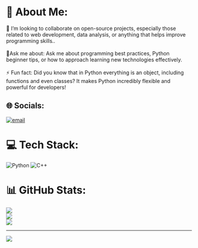 

# 💫 About Me: 
👯 I’m looking to collaborate on open-source projects, especially those related to web development, data analysis, or anything that helps improve programming skills..<br><br>💬Ask me about: Ask me about programming best practices, Python beginner tips, or how to approach learning new technologies effectively.<br><br>⚡ Fun fact: Did you know that in Python everything is an object, including functions and even classes? It makes Python incredibly flexible and powerful for developers!


## 🌐 Socials:
[![email](https://img.shields.io/badge/Email-D14836?logo=gmail&logoColor=white)](mailto:santm099@gmail.com) 

# 💻 Tech Stack:
![Python](https://img.shields.io/badge/python-3670A0?style=for-the-badge&logo=python&logoColor=ffdd54) ![C++](https://img.shields.io/badge/c++-%2300599C.svg?style=for-the-badge&logo=c%2B%2B&logoColor=white)
# 📊 GitHub Stats:
![](https://github-readme-stats.vercel.app/api?username=SantiagoG465&theme=default&hide_border=false&include_all_commits=false&count_private=false)<br/>
![](https://nirzak-streak-stats.vercel.app/?user=SantiagoG465&theme=default&hide_border=false)<br/>
![](https://github-readme-stats.vercel.app/api/top-langs/?username=SantiagoG465&theme=default&hide_border=false&include_all_commits=false&count_private=false&layout=compact)

---
[![](https://visitcount.itsvg.in/api?id=SantiagoG465&icon=0&color=0)](https://visitcount.itsvg.in)

<!-- Proudly created with GPRM ( https://gprm.itsvg.in ) -->
